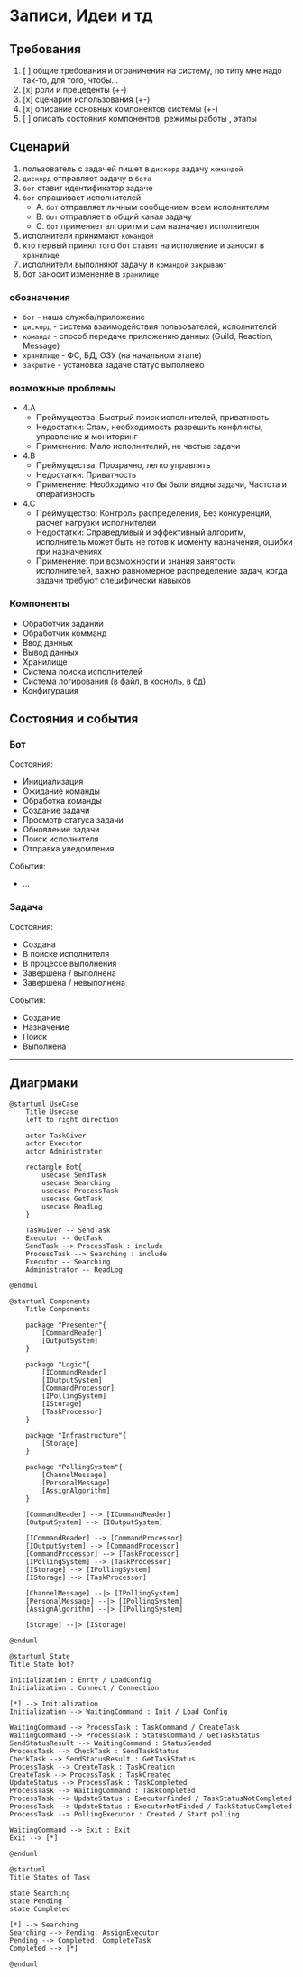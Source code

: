 # Записи, Идеи и тд

## Требования

1. [ ] общие требования и ограничения на систему, по типу мне надо так-то, для того, чтобы…
2. [x] роли и прецеденты (+-)
3. [x] сценарии использования (+-)
4. [x] описание основных компонентов системы (+-)
5. [ ] описать состояния компонентов, режимы работы , этапы

## Сценарий

1. пользователь с задачей пишет в `дискорд` задачу `командой`
2. `дискорд` отправляет задачу в `бота`
3. `бот` ставит идентификатор задаче
4. `бот` опрашивает исполнителей
   *  A. `бот` отправляет личным сообщением всем исполнителям
   *  B. `бот` отправляет в общий канал задачу
   *  C. `бот` применяет алгоритм и сам назначает исполнителя
5. исполнители принимают `командой`
6. кто первый принял того бот ставит на исполнение и заносит в `хранилище`
7. исполнители выполняют задачу и `командой` `закрывают`
8. бот заносит изменение в `хранилище`

### обозначения

* `бот` - наша служба/приложение
* `дискорд` - система взаимодействия пользователей, исполнителей
* `команда` - способ передаче приложению данных (Guild, Reaction, Message)
* `хранилище` - ФС, БД, ОЗУ (на начальном этапе)
* `закрытие` - установка задаче статус выполнено

### возможные проблемы
* 4.A 
  * Преймущества: Быстрый поиск исполнителей, приватность
  * Недостатки: Спам, необходимость разрешить конфликты, управление и мониторинг
  * Применение: Мало исполнителий, не частые задачи
* 4.B
  * Преймущества: Прозрачно, легко управлять
  * Недостатки: Приватность
  * Применение: Необходимо что бы были видны задачи, Частота и оперативность
* 4.C
  * Преймущество: Контроль распределения, Без конкуренций, расчет нагрузки исполнителей
  * Недостатки: Справедливый и эффективный алгоритм, исполнитель может быть не готов к моменту назначения, ошибки при назначениях
  * Применение: при возможности и знания занятости исполнителей, важно равномерное распределение задач, когда задачи требуют специфически навыков 

### Компоненты

* Обработчик заданий
* Обработчик комманд
* Ввод данных
* Вывод данных
* Хранилище
* Система поиска исполнителей 
* Система логирования (в файл, в косноль, в бд)
* Конфигурация

## Состояния и события

### Бот
Состояния:

* Инициализация
* Ожидание команды
* Обработка команды
* Создание задачи
* Просмотр статуса задачи
* Обновление задачи
* Поиск исполнителя
* Отправка уведомления

События:

* ... 

### Задача

Состояния:

* Создана
* В поиске исполнителя
* В процессе выполнения
* Завершена / выполнена
* Завершена / невыполнена
  
События:

* Создание
* Назначение
* Поиск
* Выполнена

---
## Диагрмаки
```plantuml
@startuml UseCase
    Title Usecase
    left to right direction

    actor TaskGiver
    actor Executor
    actor Administrator
    
    rectangle Bot{
        usecase SendTask
        usecase Searching
        usecase ProcessTask
        usecase GetTask
        usecase ReadLog
    }

    TaskGiver -- SendTask
    Executor -- GetTask
    SendTask --> ProcessTask : include
    ProcessTask --> Searching : include 
    Executor -- Searching
    Administrator -- ReadLog

@endmul
```
```plantuml
@startuml Components
    Title Components

    package "Presenter"{
        [CommandReader]
        [OutputSystem]
    }

    package "Logic"{
        [ICommandReader]
        [IOutputSystem]
        [CommandProcessor]
        [IPollingSystem]
        [IStorage]
        [TaskProcessor]
    }

    package "Infrastructure"{
        [Storage]
    }

    package "PollingSystem"{
        [ChannelMessage]
        [PersonalMessage]
        [AssignAlgorithm]
    }

    [CommandReader] --> [ICommandReader]
    [OutputSystem] --> [IOutputSystem]

    [ICommandReader] --> [CommandProcessor] 
    [IOutputSystem] --> [CommandProcessor]
    [CommandProcessor] --> [TaskProcessor]
    [IPollingSystem] --> [TaskProcessor]
    [IStorage] --> [IPollingSystem]
    [IStorage] --> [TaskProcessor]

    [ChannelMessage] --|> [IPollingSystem]
    [PersonalMessage] --|> [IPollingSystem]
    [AssignAlgorithm] --|> [IPollingSystem]

    [Storage] --|> [IStorage]

@enduml
```

```plantuml
@startuml State
Title State bot?

Initialization : Enrty / LoadConfig
Initialization : Connect / Connection

[*] --> Initialization
Initialization --> WaitingCommand : Init / Load Config

WaitingCommand --> ProcessTask : TaskCommand / CreateTask
WaitingCommand --> ProcessTask : StatusCommand / GetTaskStatus
SendStatusResult --> WaitingCommand : StatusSended
ProcessTask --> CheckTask : SendTaskStatus
CheckTask --> SendStatusResult : GetTaskStatus
ProcessTask --> CreateTask : TaskCreation
CreateTask --> ProcessTask : TaskCreated
UpdateStatus --> ProcessTask : TaskCompleted
ProcessTask --> WaitingCommand : TaskCompleted
ProcessTask --> UpdateStatus : ExecutorFinded / TaskStatusNotCompleted
ProcessTask --> UpdateStatus : ExecutorNotFinded / TaskStatusCompleted
ProcessTask --> PollingExecutor : Created / Start polling

WaitingCommand --> Exit : Exit
Exit --> [*]

@enduml
```

```plantuml
@startuml
Title States of Task

state Searching
state Pending
state Completed

[*] --> Searching
Searching --> Pending: AssignExecutor
Pending --> Completed: CompleteTask
Completed --> [*]

@enduml
```